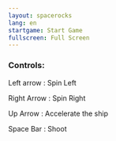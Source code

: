 ```yaml
---
layout: spacerocks
lang: en
startgame: Start Game
fullscreen: Full Screen
---
```

### Controls:

Left arrow
: Spin Left

Right Arrow
: Spin Right

Up Arrow
: Accelerate the ship

Space Bar
: Shoot

